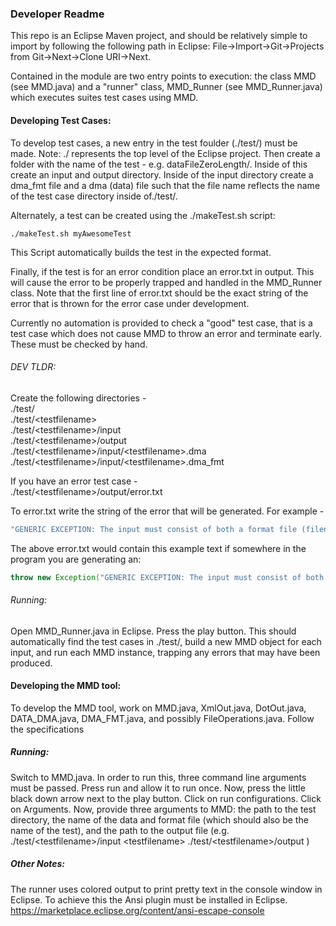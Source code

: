 ### Developer Readme

This repo is an Eclipse Maven project, and should be relatively simple to import by following the following path in Eclipse: File->Import->Git->Projects from Git->Next->Clone URI->Next.

Contained in the module are two entry points to execution: the class MMD (see MMD.java) and a "runner" class, MMD_Runner (see MMD_Runner.java) which executes suites test cases using MMD.

#### Developing Test Cases:
To develop test cases, a new entry in the test foulder (./test/) must be made. Note: ./ represents the top level of the Eclipse project. Then create a folder with the name of the test - e.g. dataFileZeroLength/. Inside of this create an input and output directory. Inside of the input directory create a dma_fmt file and a dma (data) file such that the file name reflects the name of the test case directory inside of./test/.  

Alternately, a test can be created using the ./makeTest.sh script:  
```
./makeTest.sh myAwesomeTest
```
This Script automatically builds the test in the expected format.  

Finally, if the test is for an error condition place an error.txt in output. This will cause the error to be properly trapped and handled in the MMD_Runner class. Note that the first line of error.txt should be the exact string of the error that is thrown for the error case under development. 
 
Currently no automation is provided to check a "good" test case, that is a test case which does not cause MMD to throw an error and terminate early. These must be checked by hand.  

###### DEV TLDR:
Create the following directories -  
./test/  
./test/\<testfilename>  
./test/\<testfilename>/input  
./test/\<testfilename>/output  
./test/\<testfilename>/input/\<testfilename>.dma  
./test/\<testfilename>/input/\<testfilename>.dma_fmt  

If you have an error test case -  
./test/\<testfilename>/output/error.txt  

To error.txt write the string of the error that will be generated. For example -  
```sh
"GENERIC EXCEPTION: The input must consist of both a format file (filename.dma_fmt) and a data file (filename.dma)."
```
The above error.txt would contain this example text if somewhere in the program you are generating an:  
```java
throw new Exception("GENERIC EXCEPTION: The input must consist of both a format file (filename.dma_fmt) and a data file (filename.dma).");
```

###### Running:
Open MMD_Runner.java in Eclipse. Press the play button. This should automatically find the test cases in ./test/, build a new MMD object for each input, and run each MMD instance, trapping any errors that may have been produced.

#### Developing the MMD tool:
To develop the MMD tool, work on MMD.java, XmlOut.java, DotOut.java, DATA_DMA.java, DMA_FMT.java, and possibly FileOperations.java.  Follow the specifications

##### Running:
Switch to MMD.java. In order to run this, three command line arguments must be passed. Press run and allow it to run once. Now, press the little black down arrow next to the play button. Click on run configurations. Click on Arguments. Now, provide three arguments to MMD: the path to the test directory, the name of the data and format file (which should also be the name of the test), and the path to the output file (e.g. ./test/\<testfilename>/input \<testfilename> ./test/\<testfilename>/output )

##### Other Notes:
The runner uses colored output to print pretty text in the console window in Eclipse. To achieve this the Ansi plugin must be installed in Eclipse.  
https://marketplace.eclipse.org/content/ansi-escape-console
